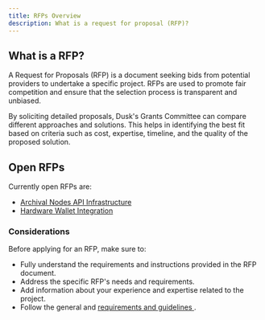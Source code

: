 ```yaml
---
title: RFPs Overview
description: What is a request for proposal (RFP)?
---
```


## What is a RFP?
A Request for Proposals (RFP) is a document seeking bids from potential providers to undertake a specific project. RFPs are used to promote fair competition and ensure that the selection process is transparent and unbiased.

By soliciting detailed proposals, Dusk's Grants Committee can compare different approaches and solutions. This helps in identifying the best fit based on criteria such as cost, expertise, timeline, and the quality of the proposed solution.

## Open RFPs

Currently open RFPs are:
- <a href="http://docs.dusk.network/grants/rfps/archival-node" target="_blank"> Archival Nodes API Infrastructure </a>
- <a href="http://docs.dusk.network/grants/rfps/hardware-wallet" target="_blank"> Hardware Wallet Integration </a>

### Considerations

Before applying for an RFP, make sure to:
- Fully understand the requirements and instructions provided in the RFP document.
- Address the specific RFP's needs and requirements.
- Add information about your experience and expertise related to the project.
- Follow the general and <a href="http://docs.dusk.network/grants/#selection-process" target="_blank"> requirements and guidelines </a>.

